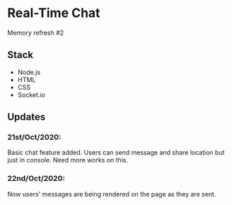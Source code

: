 # Real-Time Chat

Memory refresh #2

## Stack

- Node.js
- HTML
- CSS
- Socket.io

## Updates

### 21st/Oct/2020:

Basic chat feature added. Users can send message and share location
but just in console. Need more works on this.

### 22nd/Oct/2020:

Now users' messages are being rendered on the page as they are sent.
